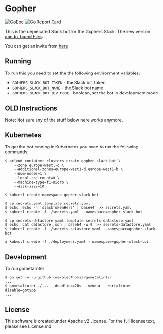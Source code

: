# Gopher

[![GoDoc](https://godoc.org/github.com/gobridge/gopher?status.svg)](https://godoc.org/github.com/gobridge/gopher)
[![Go Report Card](https://goreportcard.com/badge/github.com/gobridge/gopher)](https://goreportcard.com/report/github.com/gobridge/gopher)

This is the deprecated Slack bot for the Gophers Slack. The new version [can be
found here](https://github.com/gobridge/gopherbot).

You can get an invite from [here](https://invite.slack.golangbridge.org/)

## Running

To run this you need to set the the following environment variables:

* `GOPHERS_SLACK_BOT_TOKEN` - the Slack bot token
* `GOPHERS_SLACK_BOT_NAME` - the Slack bot name
* `GOPHERS_SLACK_BOT_DEV_MODE` - boolean, set the bot in development mode

## OLD Instructions

Note: Not sure any of the stuff below here works anymore.

## Kubernetes

To get the bot running in Kubernetes you need to run the following commands:

```console
$ gcloud container clusters create gopher-slack-bot \
    --zone europe-west1-c \
    --additional-zones=europe-west1-d,europe-west1-b \
    --num-nodes=1 \
    --local-ssd-count=0 \
    --machine-type=f1-micro \
    --disk-size=10

$ kubectl create namespace gopher-slack-bot

$ cp secrets.yaml.template secrets.yaml
$ echo `echo -n 'slackTokenHere' | base64` >> secrets.yaml
$ kubectl create -f ./secrets.yaml --namespace=gopher-slack-bot

$ cp secrets-datastore.yaml.template secrets-datastore.yaml
$ echo `cat datastore.json | base64 -w 0` >> secrets-datastore.yaml
$ kubectl create -f ./secrets-datastore.yaml --namespace=gopher-slack-bot

$ kubectl create -f ./deployment.yaml --namespace=gopher-slack-bot
```

## Development

To run gometalinter

```console
$ go get -v -u github.com/alecthomas/gometalinter
...
$ gometalinter ./... --deadline=20s --vendor --sort=linter --disable=gotype
...
```

## License

This software is created under Apache v2 License. For the full license text, please see License.md
